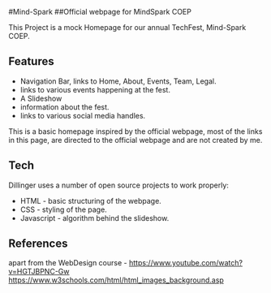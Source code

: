 #Mind-Spark
##Official webpage for MindSpark COEP


This Project is a mock Homepage for our annual TechFest, Mind-Spark COEP.

## Features

- Navigation Bar, links to Home, About, Events, Team, Legal.
- links to various events happening at the fest.
- A Slideshow
- information about the fest.
- links to various social media handles.

This is a basic homepage inspired by the official webpage, most of the links in this page, are directed to the official webpage and are not created by me.

## Tech

Dillinger uses a number of open source projects to work properly:

- HTML - basic structuring of the webpage.
- CSS - styling of the page.
- Javascript - algorithm behind the slideshow.



## References
apart from the WebDesign course - 
https://www.youtube.com/watch?v=HGTJBPNC-Gw
https://www.w3schools.com/html/html_images_background.asp
